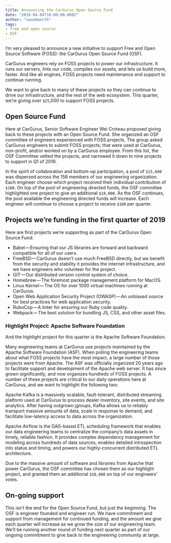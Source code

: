 ```yaml
---
title: Announcing the CarGurus Open Source Fund
date: "2019-04-04T10:00:00.000Z"
author: "swoodworth"
tags:
- free and open source
- OSF
---
```

I’m very pleased to announce a new initiative to support Free and Open Source Software (FOSS): the CarGurus Open Source Fund (OSF).

CarGurus engineers rely on FOSS projects to power our infrastructure. It runs our servers, lints our code, compiles our assets, and lets us build more, faster. And like all engines, FOSS projects need maintenance and support to continue running.

We want to give back to many of these projects so they can continue to drive our infrastructure, and the rest of the web ecosystem. This quarter, we’re giving over `$25`,000 to support FOSS projects.


## Open Source Fund

Here at CarGurus, Senior Software Engineer Wei Croteau proposed giving back to these projects with an Open Source Fund. She organized an OSF committee of engineers experienced with FOSS projects. The group asked CarGurus engineers to submit FOSS projects; that were used at CarGurus, non-profit, and/or worked on by a CarGurus employee. From this list, the OSF Committee vetted the projects, and narrowed it down to nine projects to support in Q1 of 2019.

In the spirit of collaboration and bottom-up participation, a pool of `$15,600` was dispersed across the 156 members of our engineering organization. Each engineer choose which project received their individual contribution of `$100`. On top of the pool of engineering directed funds, the OSF committee highlighted one project to give an additional `$10,000`. As the OSF continues, the pool available the engineering directed funds will increase. Each engineer will continue to choose a project to receive `$100` per quarter.

## Projects we’re funding in the first quarter of 2019

Here are first projects we’re supporting as part of the CarGurus Open Source Fund:

* Babel — Ensuring that our JS libraries are forward and backward compatible for all of our users.
* FreeBSD — CarGurus doesn’t use much FreeBSD directly, but we benefit from the security and stability it provides the internet infrastructure, and we have engineers who volunteer for the project.
* GIT — Our distributed version control system of choice.
* Homebrew — The foremost package management platform for MacOS.
* Linux Kernel — The OS for over 1000 virtual machines running at CarGurus.
* Open Web Application Security Project (OWASP) — An unbiased source for best practices for web application security.
* RuboCop — A linter for ensuring our Ruby code quality.
* Webpack — The best solution for bundling JS, CSS, and other asset files.

### Highlight Project: Apache Software Foundation

And the highlight project for this quarter is the Apache Software Foundation.

Many engineering teams at CarGurus use projects maintained by the Apache Software Foundation (ASF). When polling the engineering teams about what FOSS projects have the most impact, a large number of those projects were from Apache. The ASF was officially organized 20 years ago to facilitate support and development of the Apache web server. It has since grown significantly, and now organizes hundreds of FOSS projects. A number of these projects are critical to our daily operations here at CarGurus, and we want to highlight the following two:

Apache Kafka is a massively scalable, fault-tolerant, distributed streaming platform used at CarGurus to process dealer inventory, site events, and site analytics. After having outgrown jgroups, Kafka allows us to reliably transport massive amounts of data, scale in response to demand, and facilitate low-latency access to data across the organization.

Apache Airflow is the DAG-based ETL scheduling framework that enables our data engineering teams to centralize the company’s data assets in timely, reliable fashion. It provides complex dependency management for modeling across hundreds of data sources, enables detailed introspection into status and timing, and powers our highly-concurrent distributed ETL architecture.

Due to the massive amount of software and libraries from Apache that power CarGurus, the OSF committee has chosen them as our highlight project, and granted them an additional `$10,000` on top of our engineers’ votes.

## On-going support

This isn’t the end for the Open Source Fund, but just the beginning. The OSF is engineer founded and engineer run. We have commitment and support from management for continued funding, and the amount we give each quarter will increase as we grow the size of our engineering team. We’ll be running another round of funding next quarter as part of our ongoing commitment to give back to the engineering community at large.

